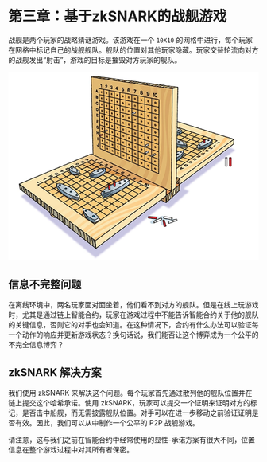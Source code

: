 # 第三章：基于zkSNARK的战舰游戏


战舰是两个玩家的战略猜谜游戏。该游戏在一个 `10X10` 的网格中进行，每个玩家在网格中标记自己的战舰舰队。舰队的位置对其他玩家隐藏。玩家交替轮流向对方的战舰发出“射击”，游戏的目标是摧毁对方玩家的舰队。

<img src="https://github.com/sCrypt-Inc/image-hosting/blob/master/learn-scrypt-courses/course-02/02.png?raw=true" width="600">


## 信息不完整问题

在离线环境中，两名玩家面对面坐着，他们看不到对方的舰队。但是在线上玩游戏时，尤其是通过链上智能合约，玩家在游戏过程中不能告诉智能合约关于他的舰队的关键信息，否则它的对手也会知道。在这种情况下，合约有什么办法可以验证每一个动作的响应并更新游戏状态？换句话说，我们能否让这个博弈成为一个公平的不完全信息博弈？

## zkSNARK 解决方案

我们使用 zkSNARK 来解决这个问题。每个玩家首先通过散列他的舰队位置并在链上提交这个哈希承诺。使用 zkSNARK，玩家可以提交一个证明来证明对方的标记，是否击中船舰，而无需披露舰队位置。对手可以在进一步移动之前验证证明是否有效。因此，我们可以从中制作一个公平的 P2P 战舰游戏。

请注意，这与我们之前在智能合约中经常使用的显性-承诺方案有很大不同，位置信息在整个游戏过程中对其所有者保密。
